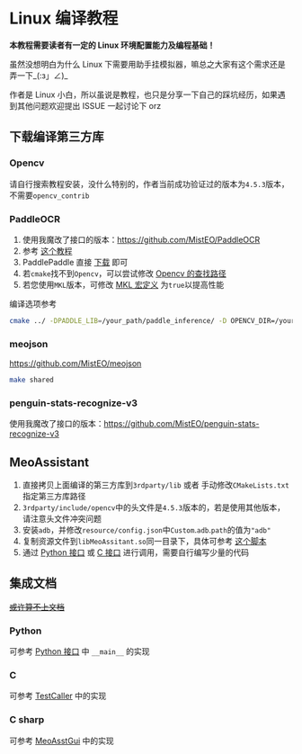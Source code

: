 # Linux 编译教程

**本教程需要读者有一定的 Linux 环境配置能力及编程基础！**

虽然没想明白为什么 Linux 下需要用助手挂模拟器，嘛总之大家有这个需求还是弄一下_(:з」∠)_

作者是 Linux 小白，所以虽说是教程，也只是分享一下自己的踩坑经历，如果遇到其他问题欢迎提出 ISSUE 一起讨论下 orz

## 下载编译第三方库

### Opencv

请自行搜索教程安装，没什么特别的，作者当前成功验证过的版本为`4.5.3`版本，不需要`opencv_contrib`

### PaddleOCR

1. 使用我魔改了接口的版本：https://github.com/MistEO/PaddleOCR
2. 参考 [这个教程](https://github.com/PaddlePaddle/PaddleOCR/tree/release/2.3/deploy/cpp_infer#readme)
3. PaddlePaddle 直接 [下载](https://paddleinference.paddlepaddle.org.cn/master/user_guides/download_lib.html) 即可
4. 若`cmake`找不到`Opencv`，可以尝试修改 [Opencv 的查找路径](https://github.com/MistEO/PaddleOCR/blob/release/2.3/deploy/cpp_infer/CMakeLists.txt#L49) 
5. 若您使用`MKL`版本，可修改 [MKL 宏定义](https://github.com/MistEO/PaddleOCR/blob/release/2.3/deploy/cpp_infer/include/ocr_defines.h#L9) 为`true`以提高性能

编译选项参考

```bash
cmake ../ -DPADDLE_LIB=/your_path/paddle_inference/ -D OPENCV_DIR=/your_path_to_opencv/ -DWITH_STATIC_LIB=OFF -DBUILD_SHARED=ON # 若设备不支持 MKL, 可再额外添加 -DWITH_MKL=OFF 选项，并下载对应的 PaddlePaddle 预测库版本
```

### meojson

https://github.com/MistEO/meojson

```bash
make shared
```

### penguin-stats-recognize-v3

使用我魔改了接口的版本：https://github.com/MistEO/penguin-stats-recognize-v3

## MeoAssistant

1. 直接拷贝上面编译的第三方库到`3rdparty/lib` 或者 手动修改`CMakeLists.txt`指定第三方库路径
2. `3rdparty/include/opencv`中的头文件是`4.5.3`版本的，若是使用其他版本，请注意头文件冲突问题
3. 安装`adb`，并修改`resource/config.json`中`Custom`.`adb`.`path`的值为`"adb"`
4. 复制资源文件到`libMeoAssitant.so`同一目录下，具体可参考 [这个脚本](../../tools/update_resource.sh)
5. 通过 [Python 接口](../Python/interface.py) 或 [C 接口](../../include/AsstCaller.h) 进行调用，需要自行编写少量的代码

## 集成文档

[~~或许算不上文档~~](https://github.com/MistEO/MeoAssistantArknights/wiki)

### Python

可参考 [Python 接口](../Python/interface.py) 中 `__main__` 的实现

### C

可参考 [TestCaller](../../tools/TestCaller/main.cpp) 中的实现

### C sharp

可参考 [MeoAsstGui](../MeoAsstGui/Helper/AsstProxy.cs) 中的实现
